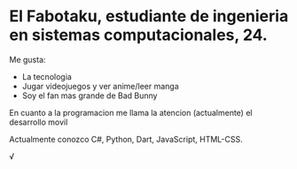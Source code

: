 # El Fabotaku, estudiante de ingenieria en sistemas computacionales, 24.
Me gusta:
* La tecnologia
* Jugar videojuegos y ver anime/leer manga
* Soy el fan mas grande de Bad Bunny

En cuanto a la programacion me llama la atencion (actualmente) el desarrollo movil

Actualmente conozco C#, Python, Dart, JavaScript, HTML-CSS.


<!--
**Fabotaku/Fabotaku** is a ✨ _special_ ✨ repository because its `README.md` (this file) appears on your GitHub profile.

Here are some ideas to get you started:

- 🔭 I’m currently working on ...
- 🌱 I’m currently learning ...
- 👯 I’m looking to collaborate on ...
- 🤔 I’m looking for help with ...
- 💬 Ask me about ...
- 📫 How to reach me: ...
- 😄 Pronouns: ...
- ⚡ Fun fact: ...
-->
√
